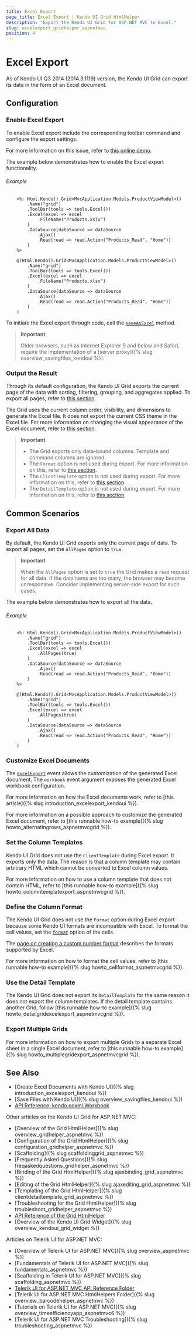 ```yaml
---
title: Excel Export
page_title: Excel Export | Kendo UI Grid HtmlHelper
description: "Export the Kendo UI Grid for ASP.NET MVC to Excel."
slug: excelexport_gridhelper_aspnetmvc
position: 4
---
```


# Excel Export

As of Kendo UI Q3 2014 (2014.3.1119) version, the Kendo UI Grid can export its data in the form of an Excel document.

## Configuration

### Enable Excel Export

To enable Excel export include the corresponding toolbar command and configure the export settings.

For more information on this issue, refer to [this online demo](http://demos.telerik.com/aspnet-mvc/grid/excel-export).

The example below demonstrates how to enable the Excel export functionality.

###### Example

```tab-ASPX
    <%: Html.Kendo().Grid<MvcApplication.Models.ProductViewModel>()
        .Name("grid")
        .ToolBar(tools => tools.Excel())
        .Excel(excel => excel
            .FileName("Products.xslx")
        )
        .DataSource(dataSource => dataSource
            .Ajax()
            .Read(read => read.Action("Products_Read", "Home"))
        )
    %>
```
```tab-Razor
    @(Html.Kendo().Grid<MvcApplication.Models.ProductViewModel>()
        .Name("grid")
        .ToolBar(tools => tools.Excel())
        .Excel(excel => excel
            .FileName("Products.xlsx")
        )
        .DataSource(dataSource => dataSource
            .Ajax()
            .Read(read => read.Action("Products_Read", "Home"))
        )
    )
```

To initiate the Excel export through code, call the [`saveAsExcel`](/api/javascript/ui/grid.html#methods-saveAsExcel) method.

> **Important**
>
> Older browsers, such as Internet Explorer 9 and below and Safari, require the implementation of a [server proxy]({% slug overview_savingfiles_kendoui %}).

### Output the Result

Through its default configuration, the Kendo UI Grid exports the current page of the data with sorting, filtering, grouping, and aggregates applied. To export all pages, refer to [this section](#export-all-data).

The Grid uses the current column order, visibility, and dimensions to generate the Excel file. It does not export the current CSS theme in the Excel file. For more information on changing the visual appearance of the Excel document, refer to [this section](#customize-the-excel-document).

> **Important**
> * The Grid exports only data-bound columns. Template and command columns are ignored.
> * The `Format` option is not used during export. For more information on this, refer to [this section](#column-format).
> * The `ClientTemplate` option is not used during export. For more information on this, refer to [this section](#column-template).
> * The `DetailTemplate` option is not used during export. For more information on this, refer to [this section](#detail-template).

## Common Scenarios

### Export All Data

By default, the Kendo UI Grid exports only the current page of data. To export all pages, set the `AllPages` option to `true`.

> **Important**
>
> When the `AllPages` option is set to `true` the Grid makes a `read` request for all data. If the data items are too many, the browser may become unresponsive. Consider implementing server-side export for such cases.

The example below demonstrates how to export all the data.

###### Example

```tab-ASPX
    <%: Html.Kendo().Grid<MvcApplication.Models.ProductViewModel>()
        .Name("grid")
        .ToolBar(tools => tools.Excel())
        .Excel(excel => excel
            .AllPages(true)
        )
        .DataSource(dataSource => dataSource
            .Ajax()
            .Read(read => read.Action("Products_Read", "Home"))
        )
    %>
```
```tab-Razor
    @(Html.Kendo().Grid<MvcApplication.Models.ProductViewModel>()
        .Name("grid")
        .ToolBar(tools => tools.Excel())
        .Excel(excel => excel
            .AllPages(true)
        )
        .DataSource(dataSource => dataSource
            .Ajax()
            .Read(read => read.Action("Products_Read", "Home"))
        )
    )
```

### Customize Excel Documents

The [`excelExport`](/api/javascript/ui/grid#events-excelExport) event allows the customization of the generated Excel document. The `workbook` event argument exposes the generated Excel workbook configuration.

For more information on how the Excel documents work, refer to [this article]({% slug introduction_excelexport_kendoui %}).

For more information on a possible approach to customize the generated Excel document, refer to [this runnable how-to example]({% slug howto_alternatingrows_aspnetmvcgrid %}).

### Set the Column Templates

Kendo UI Grid does not use the `ClientTemplate` during Excel export. It exports only the data. The reason is that a column template may contain arbitrary HTML which cannot be converted to Excel column values.

For more information on how to use a column template that does not contain HTML, refer to [this runnable how-to example]({% slug howto_columntemplatexport_aspnetmvcgrid %}).

### Define the Column Format

The Kendo UI Grid does not use the `Format` option during Excel export because some Kendo UI formats are incompatible with Excel. To format the cell values, set the [`format`](/api/javascript/ooxml/workbook.html#configuration-sheets.rows.cells.format) option of the cells.

The [page on creating a custom number format](https://support.office.com/en-us/article/Create-a-custom-number-format-78f2a361-936b-4c03-8772-09fab54be7f4) describes the formats supported by Excel.

For more information on how to format the cell values, refer to [this runnable how-to example]({% slug howto_cellformat_aspnetmvcgrid %}).

### Use the Detail Template

The Kendo UI Grid does not export its `DetailTemplate` for the same reason it does not export the column templates. If the detail template contains another Grid, follow [this runnable how-to example]({% slug howto_detailgridexcelexport_aspnetmvcgrid %}).

### Export Multiple Grids

For more information on how to export multiple Grids to a separate Excel sheet in a single Excel document, refer to [this runnable how-to example]({% slug howto_multiplegridexport_aspnetmvcgrid %}).

## See Also

* [Create Excel Documents with Kendo UI]({% slug introduction_excelexport_kendoui %})
* [Save Files with Kendo UI]({% slug overview_savingfiles_kendoui %})
* [API Reference: kendo.ooxml.Workbook](/api/javascript/ooxml/Workbook)

Other articles on the Kendo UI Grid for ASP.NET MVC:

* [Overview of the Grid HtmlHelper]({% slug overview_gridhelper_aspnetmvc %})
* [Configuration of the Grid HtmlHelper]({% slug configuration_gridhelper_aspnetmvc %})
* [Scaffolding]({% slug scaffoldinggrid_aspnetmvc %})
* [Frequently Asked Questions]({% slug freqaskedquestions_gridhelper_aspnetmvc %})
* [Binding of the Grid HtmlHelper]({% slug ajaxbinding_grid_aspnetmvc %})
* [Editing of the Grid HtmlHelper]({% slug ajaxediting_grid_aspnetmvc %})
* [Templating of the Grid HtmlHelper]({% slug clientdetailtemplate_grid_aspnetmvc %})
* [Troubleshooting for the Grid HtmlHelper]({% slug troubleshoot_gridhelper_aspnetmvc %})
* [API Reference of the Grid HtmlHelper](/api/aspnet-mvc/Kendo.Mvc.UI.Fluent/GridBuilder)
* [Overview of the Kendo UI Grid Widget]({% slug overview_kendoui_grid_widget %})

Articles on Telerik UI for ASP.NET MVC:

* [Overview of Telerik UI for ASP.NET MVC]({% slug overview_aspnetmvc %})
* [Fundamentals of Telerik UI for ASP.NET MVC]({% slug fundamentals_aspnetmvc %})
* [Scaffolding in Telerik UI for ASP.NET MVC]({% slug scaffolding_aspnetmvc %})
* [Telerik UI for ASP.NET MVC API Reference Folder](/api/aspnet-mvc/Kendo.Mvc/AggregateFunction)
* [Telerik UI for ASP.NET MVC HtmlHelpers Folder]({% slug overview_barcodehelper_aspnetmvc %})
* [Tutorials on Telerik UI for ASP.NET MVC]({% slug overview_timeefficiencyapp_aspnetmvc6 %})
* [Telerik UI for ASP.NET MVC Troubleshooting]({% slug troubleshooting_aspnetmvc %})
